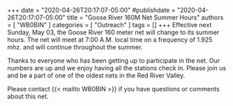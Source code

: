 +++
date = "2020-04-26T20:17:07-05:00"
#publishdate = "2020-04-26T20:17:07-05:00"
title = "Goose River 160M Net Summer Hours"
authors = [ "WB0BIN" ]
categories = [ "Outreach" ]
tags = []
+++
Effective next Sunday, May 03, the Goose River 160 meter net will
change to its summer hours.  The net will meet at 7:00 A.M. local time
on a frequency of 1.925 mhz. and will continue throughout the summer.

Thanks to everyone who has been getting up to participate in the net.
Our numbers are up and we enjoy having all the stations check in.
Please join us and be a part of one of the oldest nets in the Red River
Valley.

Please contact {{< mailto WB0BIN >}} if you have  questions or comments
about this net.
<!--more-->
